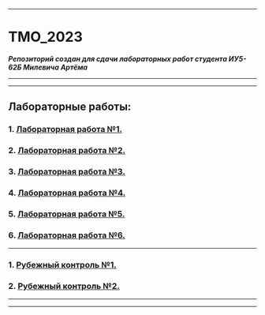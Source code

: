 ___
# ТМО_2023
***Репозиторий создан для сдачи лабораторных работ студента ИУ5-62Б Милевича Артёма***
___
___
## Лабораторные работы:
### 1. [Лабораторная работа №1.](https://github.com/orrambo/TMO_2023/tree/main/lab1) 

### 2. [Лабораторная работа №2.](https://github.com/orrambo/TMO_2023/tree/main/lab2) 

### 3. [Лабораторная работа №3.](https://github.com/orrambo/TMO_2023/tree/main/lab3) 

### 4. [Лабораторная работа №4.](https://github.com/orrambo/TMO_2023/tree/main/lab4) 

### 5. [Лабораторная работа №5.](https://github.com/orrambo/TMO_2023/tree/main/lab5) 

### 6. [Лабораторная работа №6.](https://github.com/orrambo/TMO_2023/tree/main/lab6) 

___

### 1. [Рубежный контроль №1.](https://github.com/orrambo/TMO_2023/tree/main/rk1) 

### 2. [Рубежный контроль №2.](https://github.com/orrambo/TMO_2023/tree/main/rk2) 
___
___

